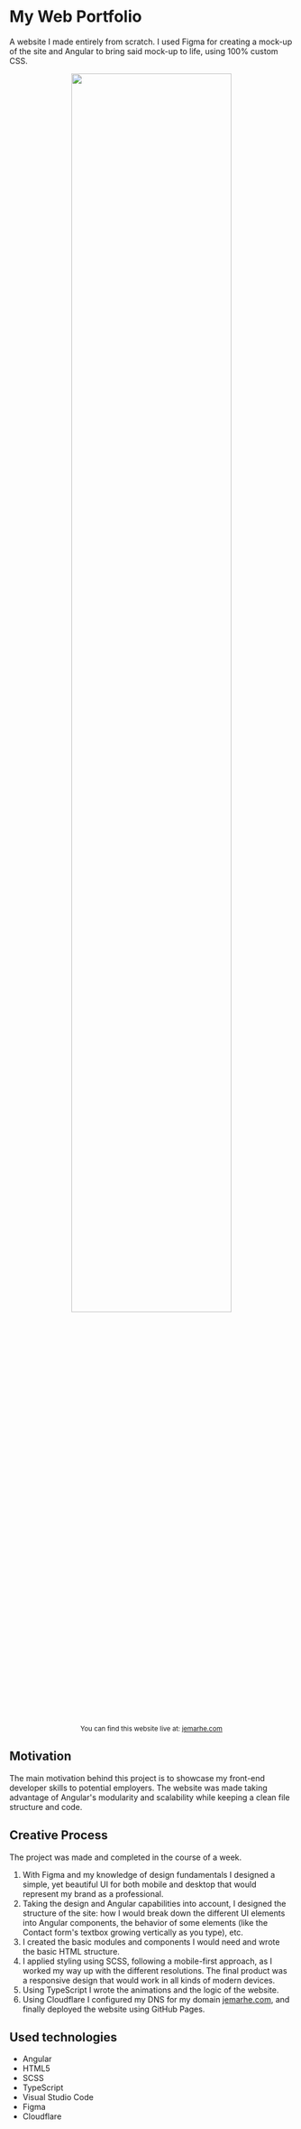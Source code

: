 # My Web Portfolio
A website I made entirely from scratch. I used Figma for creating a mock-up of the site and Angular to bring said mock-up to life, using 100% custom CSS.
<br>
<p align="center">
  <img src="https://user-images.githubusercontent.com/24983230/138455541-4c49f3b7-26bf-4764-bce2-bc65e4af1611.png" width="75%" text-align="middle">
  <br>
  <sub>You can find this website live at: <a href="https://jemarhe.com">jemarhe.com</a></sub>
</p>

## Motivation
The main motivation behind this project is to showcase my front-end developer skills to potential employers. The website was made taking advantage of Angular's modularity and scalability while keeping a clean file structure and code.

## Creative Process
The project was made and completed in the course of a week. 
1. With Figma and my knowledge of design fundamentals I designed a simple, yet beautiful UI for both mobile and desktop that would represent my brand as a professional. 
2. Taking the design and Angular capabilities into account, I designed the structure of the site: how I would break down the different UI elements into Angular components, the behavior of some elements (like the Contact form's textbox growing vertically as you type), etc.
3. I created the basic modules and components I would need and wrote the basic HTML structure.
4. I applied styling using SCSS, following a mobile-first approach, as I worked my way up with the different resolutions. The final product was a responsive design that would work in all kinds of modern devices.
5. Using TypeScript I wrote the animations and the logic of the website.
6. Using Cloudflare I configured my DNS for my domain <a href="https://jemarhe.com">jemarhe.com</a>, and finally deployed the website using GitHub Pages.

## Used technologies

* Angular
* HTML5
* SCSS
* TypeScript
* Visual Studio Code
* Figma
* Cloudflare
